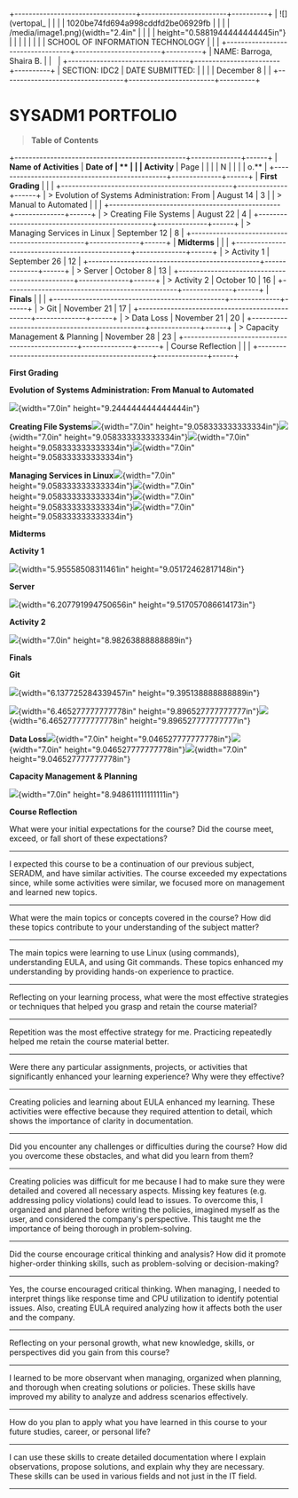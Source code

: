+----------------------------------+------------------------+----------+
| ![](vertopal_                    |                        |          |
| 1020be74fd694a998cddfd2be06929fb |                        |          |
| /media/image1.png){width="2.4in" |                        |          |
| height="0.5881944444444445in"}   |                        |          |
|                                  |                        |          |
| SCHOOL OF INFORMATION TECHNOLOGY |                        |          |
+----------------------------------+------------------------+----------+
| NAME: Barroga, Shaira B.         |                        |          |
+----------------------------------+------------------------+----------+
| SECTION: IDC2                    | DATE SUBMITTED:        |          |
|                                  | December 8             |          |
+----------------------------------+------------------------+----------+

# SYSADM1 PORTFOLIO

> **Table of Contents**

+------------------------------------------------+--------------+------+
| **Name of Activities**                         | **Date of    | **   |
|                                                | Activity**   | Page |
|                                                |              | N    |
|                                                |              | o.** |
+------------------------------------------------+--------------+------+
| **First Grading**                              |              |      |
+------------------------------------------------+--------------+------+
| > Evolution of Systems Administration: From    | August 14    | 3    |
| > Manual to Automated                          |              |      |
+------------------------------------------------+--------------+------+
| > Creating File Systems                        | August 22    | 4    |
+------------------------------------------------+--------------+------+
| > Managing Services in Linux                   | September 12 | 8    |
+------------------------------------------------+--------------+------+
| **Midterms**                                   |              |      |
+------------------------------------------------+--------------+------+
| > Activity 1                                   | September 26 | 12   |
+------------------------------------------------+--------------+------+
| > Server                                       | October 8    | 13   |
+------------------------------------------------+--------------+------+
| > Activity 2                                   | October 10   | 16   |
+------------------------------------------------+--------------+------+
| **Finals**                                     |              |      |
+------------------------------------------------+--------------+------+
| > Git                                          | November 21  | 17   |
+------------------------------------------------+--------------+------+
| > Data Loss                                    | November 21  | 20   |
+------------------------------------------------+--------------+------+
| > Capacity Management & Planning               | November 28  | 23   |
+------------------------------------------------+--------------+------+
| Course Reflection                              |              |      |
+------------------------------------------------+--------------+------+

**First Grading**

**Evolution of Systems Administration: From Manual to Automated**

![](vertopal_1020be74fd694a998cddfd2be06929fb/media/image2.jpeg){width="7.0in"
height="9.244444444444444in"}

**Creating File
Systems**![](vertopal_1020be74fd694a998cddfd2be06929fb/media/image3.png){width="7.0in"
height="9.058333333333334in"}![](vertopal_1020be74fd694a998cddfd2be06929fb/media/image4.png){width="7.0in"
height="9.058333333333334in"}![](vertopal_1020be74fd694a998cddfd2be06929fb/media/image5.png){width="7.0in"
height="9.058333333333334in"}![](vertopal_1020be74fd694a998cddfd2be06929fb/media/image6.png){width="7.0in"
height="9.058333333333334in"}

**Managing Services in
Linux**![](vertopal_1020be74fd694a998cddfd2be06929fb/media/image7.png){width="7.0in"
height="9.058333333333334in"}![](vertopal_1020be74fd694a998cddfd2be06929fb/media/image8.png){width="7.0in"
height="9.058333333333334in"}![](vertopal_1020be74fd694a998cddfd2be06929fb/media/image9.png){width="7.0in"
height="9.058333333333334in"}![](vertopal_1020be74fd694a998cddfd2be06929fb/media/image10.png){width="7.0in"
height="9.058333333333334in"}

**Midterms**

**Activity 1**

![](vertopal_1020be74fd694a998cddfd2be06929fb/media/image11.jpeg){width="5.95558508311461in"
height="9.05172462817148in"}

**Server**

![](vertopal_1020be74fd694a998cddfd2be06929fb/media/image12.jpeg){width="6.207791994750656in"
height="9.517057086614173in"}

**Activity 2**

![](vertopal_1020be74fd694a998cddfd2be06929fb/media/image13.jpeg){width="7.0in"
height="8.98263888888889in"}

**Finals**

**Git**

![](vertopal_1020be74fd694a998cddfd2be06929fb/media/image14.png){width="6.137725284339457in"
height="9.395138888888889in"}

![](vertopal_1020be74fd694a998cddfd2be06929fb/media/image15.png){width="6.465277777777778in"
height="9.896527777777777in"}![](vertopal_1020be74fd694a998cddfd2be06929fb/media/image16.png){width="6.465277777777778in"
height="9.896527777777777in"}

**Data
Loss**![](vertopal_1020be74fd694a998cddfd2be06929fb/media/image17.png){width="7.0in"
height="9.046527777777778in"}![](vertopal_1020be74fd694a998cddfd2be06929fb/media/image18.png){width="7.0in"
height="9.046527777777778in"}![](vertopal_1020be74fd694a998cddfd2be06929fb/media/image19.png){width="7.0in"
height="9.046527777777778in"}

**Capacity Management & Planning**

![](vertopal_1020be74fd694a998cddfd2be06929fb/media/image20.jpeg){width="7.0in"
height="8.948611111111111in"}

**Course Reflection**

What were your initial expectations for the course? Did the course meet,
exceed, or fall short of these expectations?

  -----------------------------------------------------------------------
  I expected this course to be a continuation of our previous subject,
  SERADM, and have similar activities. The course exceeded my
  expectations since, while some activities were similar, we focused more
  on management and learned new topics.

  -----------------------------------------------------------------------

What were the main topics or concepts covered in the course? How did
these topics contribute to your understanding of the subject matter?

  -----------------------------------------------------------------------
  The main topics were learning to use Linux (using commands),
  understanding EULA, and using Git commands. These topics enhanced my
  understanding by providing hands-on experience to practice.

  -----------------------------------------------------------------------

Reflecting on your learning process, what were the most effective
strategies or techniques that helped you grasp and retain the course
material?

  -----------------------------------------------------------------------
  Repetition was the most effective strategy for me. Practicing
  repeatedly helped me retain the course material better.

  -----------------------------------------------------------------------

Were there any particular assignments, projects, or activities that
significantly enhanced your learning experience? Why were they
effective?

  -----------------------------------------------------------------------
  Creating policies and learning about EULA enhanced my learning. These
  activities were effective because they required attention to detail,
  which shows the importance of clarity in documentation.

  -----------------------------------------------------------------------

Did you encounter any challenges or difficulties during the course? How
did you overcome these obstacles, and what did you learn from them?

  -----------------------------------------------------------------------
  Creating policies was difficult for me because I had to make sure they
  were detailed and covered all necessary aspects. Missing key features
  (e.g. addressing policy violations) could lead to issues. To overcome
  this, I organized and planned before writing the policies, imagined
  myself as the user, and considered the company\'s perspective. This
  taught me the importance of being thorough in problem-solving.

  -----------------------------------------------------------------------

Did the course encourage critical thinking and analysis? How did it
promote higher-order thinking skills, such as problem-solving or
decision-making?

  -----------------------------------------------------------------------
  Yes, the course encouraged critical thinking. When managing, I needed
  to interpret things like response time and CPU utilization to identify
  potential issues. Also, creating EULA required analyzing how it affects
  both the user and the company.

  -----------------------------------------------------------------------

Reflecting on your personal growth, what new knowledge, skills, or
perspectives did you gain from this course?

  -----------------------------------------------------------------------
  I learned to be more observant when managing, organized when planning,
  and thorough when creating solutions or policies. These skills have
  improved my ability to analyze and address scenarios effectively.

  -----------------------------------------------------------------------

How do you plan to apply what you have learned in this course to your
future studies, career, or personal life?

  -----------------------------------------------------------------------
  I can use these skills to create detailed documentation where I explain
  observations, propose solutions, and explain why they are necessary.
  These skills can be used in various fields and not just in the IT
  field.

  -----------------------------------------------------------------------
